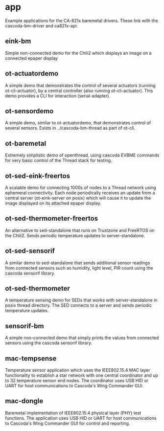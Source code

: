 # app
Example applications for the CA-821x baremetal drivers. These link with the cascoda-bm-driver and ca821x-api.

## eink-bm
Simple non-connected demo for the Chili2 which displays an image on a connected epaper display

## ot-actuatordemo
A simple demo that demonstrates the control of several actuators (running ot-cli-actuator), by a central controller (also running ot-cli-actuator). This demo provides a CLI for interaction (serial-adapter).

## ot-sensordemo
A simple demo, similar to ot-actuatordemo, that demonstrates control of several sensors. Exists in ../cascoda-bm-thread as part of ot-cli.

## ot-baremetal
Extremely simplistic demo of openthread, using cascoda EVBME commands for very basic control of the Thread stack for testing.

## ot-sed-eink-freertos
A scalable demo for connecting 1000s of nodes to a Thread network using ephemeral connectivity. Each node periodically receives an update from a central server (ot-eink-server on posix) which will cause it to update the image displayed on its attached epaper display.

## ot-sed-thermometer-freertos
An alternative to sed-standalone that runs on Trustzone and FreeRTOS on the Chili2. Sends periodic temperature updates to server-standalone.

## ot-sed-sensorif
A similar demo to sed-standalone that sends additional sensor readings from connected sensors such as humidity, light level, PIR count using the cascoda sensorif library.

## ot-sed-thermometer
A temperature sensing demo for SEDs that works with server-standalone in posix thread directory. The SED connects to a server and sends periodic temperature updates.

## sensorif-bm
A simple non-connected demo that simply prints the values from connected sensors using the cascoda sensorif library.

## mac-tempsense
Temperature sensor application which uses the IEEE802.15.4 MAC layer functionality to establish a star network with one central
coordinator and up to 32 temperature sensor end nodes. The coordinator uses USB HID or UART for host communications to Cascoda's
Wing Commander GUI.

## mac-dongle 
Baremetal implementation of IEEE802.15.4 physical layer (PHY) test functions. The application uses USB HID or UART for host
communications to Cascoda's Wing Commander GUI for control and reporting.
